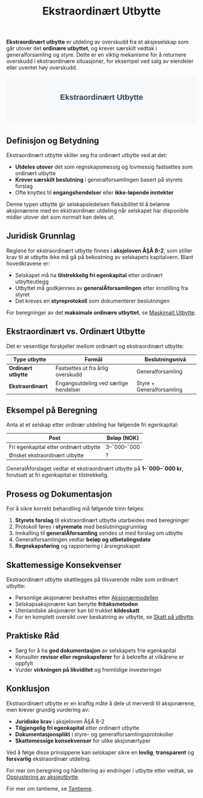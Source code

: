 ﻿---
title: "Ekstraordinært Utbytte"
seoTitle: "Ekstraordinært Utbytte"
meta_description: '**Ekstraordinært utbytte** er utdeling av overskudd fra et aksjeselskap som går utover det **ordinære utbyttet**, og krever særskilt vedtak i generalforsaml...'
slug: ekstraordinart-utbytte
type: blog
layout: pages/single
---

**Ekstraordinært utbytte** er utdeling av overskudd fra et aksjeselskap som går utover det **ordinære utbyttet**, og krever særskilt vedtak i generalforsamling og styre. Dette er en viktig mekanisme for å returnere overskudd i ekstraordinære situasjoner, for eksempel ved salg av eiendeler eller uventet høy overskudd.

![Illustrasjon som viser begrepet ekstraordinært utbytte](ekstraordinart-utbytte-image.svg)

## Definisjon og Betydning

Ekstraordinært utbytte skiller seg fra ordinært utbytte ved at det:

* **Utdeles utover** det som regnskapsmessig og lovmessig fastsettes som ordinært utbytte
* **Krever særskilt beslutning** i generalforsamlingen basert på styrets forslag
* Ofte knyttes til **engangshendelser** eller **ikke-løpende inntekter**

Denne typen utbytte gir selskapsledelsen fleksibilitet til å belønne aksjonærene med en ekstraordinær utdeling når selskapet har disponible midler utover det som normalt kan deles ut.

## Juridisk Grunnlag

Reglene for ekstraordinært utbytte finnes i **aksjeloven Â§Â 8-2**, som stiller krav til at utbytte ikke må gå på bekostning av selskapets kapitalvern. Blant hovedkravene er:

* Selskapet må ha **tilstrekkelig fri egenkapital** etter ordinært utbytteutlegg
* Utbyttet må godkjennes av **generalÂ­forsamlingen** etter innstilling fra styret
* Det kreves en **styreprotokoll** som dokumenterer beslutningen

For beregninger av det **maksimale ordinære utbyttet**, se [Maskimalt Utbytte](/blogs/regnskap/maskimalt-utbytte "Maskimalt Utbytte - Komplett Guide til Utbytteregler og Beregning").

## Ekstraordinært vs. Ordinært Utbytte

Det er vesentlige forskjeller mellom ordinært og ekstraordinært utbytte:

| Type utbytte         | Formål                                     | Beslutningsnivå      |
|-----------------------|--------------------------------------------|----------------------|
| **Ordinært utbytte**  | Fastsettes ut fra årlig overskudd          | Generalforsamling    |
| **Ekstraordinært**    | Engangsutdeling ved særlige hendelser      | Styre + Generalforsamling |

## Eksempel på Beregning

Anta at et selskap etter ordinær utdeling har følgende fri egenkapital:

| Post                    | Beløp (NOK) |
|-------------------------|-------------|
| Fri egenkapital etter ordinært utbytte | 3–¯000–¯000   |
| Ønsket ekstraordinært utbytte          | ?           |

GeneralÂ­forslaget vedtar et ekstraordinært utbytte på **1–¯000–¯000 kr**, forutsatt at fri egenkapital er tilstrekkelig.

## Prosess og Dokumentasjon

For å sikre korrekt behandling må følgende trinn følges:

1. **Styrets forslag** til ekstraordinært utbytte utarbeides med beregninger
2. Protokoll føres i **styremøte** med beslutningsgrunnlag
3. Innkalling til **generalÂ­forsamling** sendes ut med forslag om utbytte
4. Generalforsamlingen vedtar **beløp og utbetalingsdato**
5. **Regnskapsføring** og rapportering i årsregnskapet

## Skattemessige Konsekvenser

Ekstraordinært utbytte skattlegges på tilsvarende måte som ordinært utbytte:

* Personlige aksjonærer beskattes etter [Aksjonærmodellen](/blogs/regnskap/aksjonaermodellen-guide "Aksjonærmodellen - Komplett Guide til Norsk Aksjebeskatning")
* Selskapsaksjonærer kan benytte **fritaksmetoden**
* Utenlandske aksjonærer kan bli trukket **kildeskatt**
* For en komplett oversikt over beskatning av utbytte, se [Skatt på utbytte](/blogs/regnskap/skatt-pa-utbytte "Skatt på utbytte “ Guide til beskatning av utbytte i Norge").

## Praktiske Råd

* Sørg for å ha **god dokumentasjon** av selskapets frie egenkapital
* Konsulter **revisor eller regnskapsfører** for å bekrefte at vilkårene er oppfylt
* Vurder **virkningen på likviditet** og fremtidige investeringer

## Konklusjon

Ekstraordinært utbytte er en kraftig måte å dele ut merverdi til aksjonærene, men krever grundig vurdering av:

* **Juridiske krav** i aksjeloven Â§Â 8-2
* **Tilgjengelig fri egenkapital** etter ordinært utbytte
* **Dokumentasjonsplikt** i styre- og generalforsamlingsprotokoller
* **Skattemessige konsekvenser** for ulike aksjonærtyper

Ved å følge disse prinsippene kan selskaper sikre en **lovlig**, **transparent** og **forsvarlig** ekstraordinær utdeling.

For mer om beregning og håndtering av endringer i utbytte etter vedtak, se [Oppjustering av aksjeutbytte](/blogs/regnskap/oppjustering-av-aksjeutbytte "Oppjustering av aksjeutbytte “ Guide til justering av utbytte for norsk AS").

For mer om tantieme, se [Tantieme](/blogs/regnskap/tantieme "Tantieme i aksjeselskap: Bonusmodell, Skattemessig Behandling og Bokføring").











